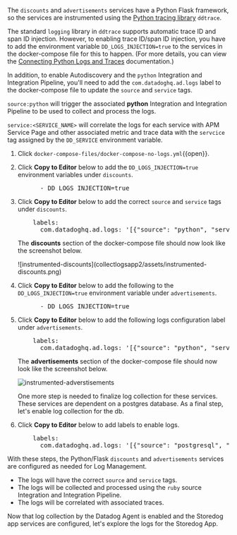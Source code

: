 The `discounts` and `advertisements` services have a Python Flask framework, so the services are instrumented using the <a href="http://pypi.datadoghq.com/trace/docs/web_integrations.html#flask" target="_blank">Python tracing library</a> `ddtrace`. 

The standard `logging` library in `ddtrace` supports automatic trace ID and span ID injection. However, to enabling trace ID/span ID injection, you have to add the environment variable `DD_LOGS_INJECTION=true` to the services in the docker-compose file for this to happen. (For more details, you can view the <a href="https://docs.datadoghq.com/tracing/connect_logs_and_traces/python/#automatically-inject-trace-and-span-ids" target="_blank">Connecting Python Logs and Traces</a> documentation.)

In addition, to enable Autodiscovery and the `python` Integration and Integration Pipeline, you'll need to add the `com.datadoghq.ad.logs` label to the docker-compose file to update the `source` and `service` tags. 

`source:python` will trigger the associated **python** Integration and Integration Pipeline to be used to collect and process the logs.

`service:<SERVICE_NAME>` will correlate the logs for each service with APM Service Page and other associated metric and trace data with the `servcice` tag assigned by the `DD_SERVICE` environment variable.

1. Click `docker-compose-files/docker-compose-no-logs.yml`{{open}}. 

2. Click **Copy to Editor** below to add the `DD_LOGS_INJECTION=true` environment variables under `discounts`.

    <pre class="file" data-filename="docker-compose-no-logs.yml" data-target="insert" data-marker="# add discounts env variables">
         - DD_LOGS_INJECTION=true</pre> 

3. Click **Copy to Editor** below to add the correct `source` and `service` tags under `discounts`. 

    <pre class="file" data-filename="docker-compose-no-logs.yml" data-target="insert" data-marker="# add discounts log labels">
       labels:
         com.datadoghq.ad.logs: '[{"source": "python", "service": "discounts-service"}]'</pre>

    The **discounts** section of the docker-compose file should now look like the screenshot below. 
    
    <p> ![instrumented-discounts](collectlogsapp2/assets/instrumented-discounts.png)

4. Click **Copy to Editor** below to add the following to the `DD_LOGS_INJECTION=true` environment variable under `advertisements`.

    <pre class="file" data-filename="docker-compose-no-logs.yml" data-target="insert" data-marker="# add ads env variables">
         - DD_LOGS_INJECTION=true</pre> 

5. Click **Copy to Editor** below to add the following logs configuration label under `advertisements`. 

    <pre class="file" data-filename="docker-compose-no-logs.yml" data-target="insert" data-marker="# add ads log labels">
       labels:
         com.datadoghq.ad.logs: '[{"source": "python", "service": "advertisements-service"}]'</pre>

    The **advertisements** section of the docker-compose file should now look like the screenshot below. 
    
    ![instrumented-adverstisements](collectlogsapp2/assets/instrumented-advertisements.png)

    One more step is needed to finalize log collection for these services. These services are dependent on a postgres database. As a final step, let's enable log collection for the db.

6. Click **Copy to Editor** below to add labels to enable logs. 

    <pre class="file" data-filename="docker-compose-no-logs.yml" data-target="insert" data-marker="# add db log labels">
       labels:
         com.datadoghq.ad.logs: '[{"source": "postgresql", "service": "postgres"}]'</pre>

With these steps, the Python/Flask `discounts` and `advertisements` services are configured as needed for Log Management. 
- The logs will have the correct `source` and `service` tags.
- The logs will be collected and processed using the `ruby` source Integration and Integration Pipeline.
- The logs will be correlated with associated traces. 

Now that log collection by the Datadog Agent is enabled and the Storedog app services are configured, let's explore the logs for the Storedog App.